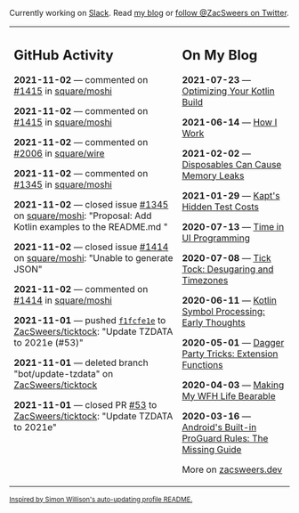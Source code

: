 Currently working on [Slack](https://slack.com/). Read [my blog](https://zacsweers.dev/) or [follow @ZacSweers on Twitter](https://twitter.com/ZacSweers).

<table><tr><td valign="top" width="60%">

## GitHub Activity
<!-- githubActivity starts -->
**2021-11-02** — commented on [#1415](https://github.com/square/moshi/issues/1415#issuecomment-958015676) in [square/moshi](https://api.github.com/repos/square/moshi)

**2021-11-02** — commented on [#1415](https://github.com/square/moshi/issues/1415#issuecomment-958012657) in [square/moshi](https://api.github.com/repos/square/moshi)

**2021-11-02** — commented on [#2006](https://github.com/square/wire/issues/2006#issuecomment-957885933) in [square/wire](https://api.github.com/repos/square/wire)

**2021-11-02** — commented on [#1345](https://github.com/square/moshi/issues/1345#issuecomment-957766377) in [square/moshi](https://api.github.com/repos/square/moshi)

**2021-11-02** — closed issue [#1345](https://api.github.com/repos/square/moshi/issues/1345) on [square/moshi](https://api.github.com/repos/square/moshi): "Proposal: Add Kotlin examples to the README.md "

**2021-11-02** — closed issue [#1414](https://api.github.com/repos/square/moshi/issues/1414) on [square/moshi](https://api.github.com/repos/square/moshi): "Unable to generate JSON"

**2021-11-02** — commented on [#1414](https://github.com/square/moshi/issues/1414#issuecomment-957715374) in [square/moshi](https://api.github.com/repos/square/moshi)

**2021-11-01** — pushed [`f1fcfe1e`](https://github.com/ZacSweers/ticktock/commit/f1fcfe1e90fb54b9fc4449e4cf7de318a3c5eba9) to [ZacSweers/ticktock](https://api.github.com/repos/ZacSweers/ticktock): "Update TZDATA to 2021e (#53)"

**2021-11-01** — deleted branch "bot/update-tzdata" on [ZacSweers/ticktock](https://api.github.com/repos/ZacSweers/ticktock)

**2021-11-01** — closed PR [#53](https://api.github.com/repos/ZacSweers/ticktock/pulls/53) to [ZacSweers/ticktock](https://api.github.com/repos/ZacSweers/ticktock): "Update TZDATA to 2021e"
<!-- githubActivity ends -->
</td><td valign="top" width="40%">

## On My Blog
<!-- blog starts -->
**2021-07-23** — [Optimizing Your Kotlin Build](https://www.zacsweers.dev/optimizing-your-kotlin-build/)

**2021-06-14** — [How I Work](https://www.zacsweers.dev/how-i-work/)

**2021-02-02** — [Disposables Can Cause Memory Leaks](https://www.zacsweers.dev/disposables-can-cause-memory-leaks/)

**2021-01-29** — [Kapt's Hidden Test Costs](https://www.zacsweers.dev/kapts-hidden-test-costs/)

**2020-07-13** — [Time in UI Programming](https://www.zacsweers.dev/time-in-ui/)

**2020-07-08** — [Tick Tock: Desugaring and Timezones](https://www.zacsweers.dev/ticktock-desugaring-timezones/)

**2020-06-11** — [Kotlin Symbol Processing: Early Thoughts](https://www.zacsweers.dev/kotlin-symbol-processor-early-thoughts/)

**2020-05-01** — [Dagger Party Tricks: Extension Functions](https://www.zacsweers.dev/dagger-party-tricks-extension-functions/)

**2020-04-03** — [Making My WFH Life Bearable](https://www.zacsweers.dev/making-wfh-life-bearable/)

**2020-03-16** — [Android's Built-in ProGuard Rules: The Missing Guide](https://www.zacsweers.dev/android-proguard-rules/)
<!-- blog ends -->
More on [zacsweers.dev](https://zacsweers.dev/)
</td></tr></table>

<sub><a href="https://simonwillison.net/2020/Jul/10/self-updating-profile-readme/">Inspired by Simon Willison's auto-updating profile README.</a></sub>